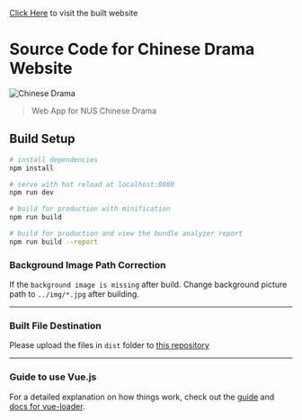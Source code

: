 [Click Here](https://williamshty.github.io/NUSChineseDrama/) to visit the built website
# Source Code for Chinese Drama Website
![Chinese Drama](https://scontent-sit4-1.xx.fbcdn.net/v/t1.0-9/11825090_1483963691901143_6315355764220622427_n.jpg?oh=a8e91f6e9ad11367a8c70c521875a95b&amp;oe=5AE51AD3)

> Web App for NUS Chinese Drama

## Build Setup

``` bash
# install dependencies
npm install

# serve with hot reload at localhost:8080
npm run dev

# build for production with minification
npm run build

# build for production and view the bundle analyzer report
npm run build --report
```
### Background Image Path Correction
If the `background image is missing` after build. Change background picture path to `../img/*.jpg` after building.
***
### Built File Destination
Please upload the files in `dist` folder to [this repository](https://github.com/NUSChineseDrama/NUSChineseDrama.github.io)
***
### Guide to use Vue.js
For a detailed explanation on how things work, check out the [guide](http://vuejs-templates.github.io/webpack/) and [docs for vue-loader](http://vuejs.github.io/vue-loader).
